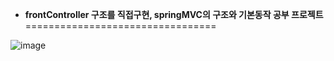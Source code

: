 - __frontController 구조를 직접구현, springMVC의 구조와 기본동작 공부 프로젝트__
=================================

![image](https://user-images.githubusercontent.com/96917871/154848158-24550328-09ba-40fe-b9c8-b29b01eff0ac.png)
